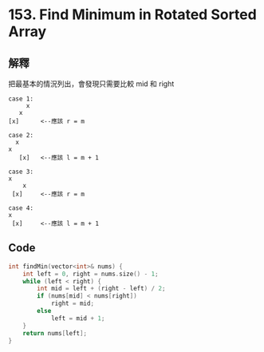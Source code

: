 # 153. Find Minimum in Rotated Sorted Array

## 解釋

把最基本的情況列出，會發現只需要比較 mid 和 right

```
case 1:
     x
   x
[x]      <--應該 r = m

case 2:
  x
x
   [x]   <--應該 l = m + 1

case 3:
x
    x
 [x]     <--應該 r = m

case 4:
x 
 [x]     <--應該 l = m + 1
```

## Code

```cpp
int findMin(vector<int>& nums) {
    int left = 0, right = nums.size() - 1;
    while (left < right) {
        int mid = left + (right - left) / 2;
        if (nums[mid] < nums[right])
            right = mid;
        else
            left = mid + 1;
    }
    return nums[left];
}
```
